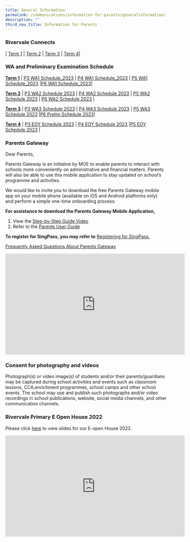 ```yaml
---
title: General Information
permalink: /communications/information-for-parents/generalinformation/
description: ""
third_nav_title: Information for Parents
---
```

### Rivervale Connects
| [Term 1](/files/Communications/Rivervale%20Connects/2023%20T1%20Rivervale%20Connects.pdf)  | [Term 2](/files/Communications/Rivervale%20Connects/2023%20t2%20rivervale%20connects.pdf) | [Term 3](/files/Communications/Rivervale%20Connects/rivervale%20connects_t3%202023.pdf) |  [Term 4](/files/Communications/Rivervale%20Connects/2023%20t4%20rivervale%20connects.pdf)| 
### WA and Preliminary Examination Schedule
**<u>Term 1</u>**
| [P3 WA1 Schedule\_2023](/files/Communications/Rivervale%20Connects/P3%20WA1%20Schedule_2023.pdf)     | [P4 WA1 Schedule\_2023](/files/Communications/Rivervale%20Connects/P4%20WA1%20Schedule_2023.pdf)     | [P5 WA1 Schedule\_2023](/files/Communications/Rivervale%20Connects/P5%20WA1%20Schedule_2023.pdf)     |[P6 WA1 Schedule\_2023](/files/Communications/Rivervale%20Connects/P6%20WA1%20Schedule_2023.pdf)|

**<u>Term 2</u>** 
|  [P3 WA2 Schedule 2023](/files/Communications/Rivervale%20Connects/p3%20wa2%20schedule_2023.pdf) 
| [P4 WA2 Schedule 2023](/files/Communications/Rivervale%20Connects/p4%20wa2%20schedule_2023.pdf)    | [P5 WA2 Schedule 2023](/files/Communications/Rivervale%20Connects/p5%20wa2%20schedule_2023.pdf)
     | [P6 WA2 Schedule 2023](/files/Communications/Rivervale%20Connects/p6%20wa2%20schedule_2023.pdf)     |

**<u>Term 3</u>** 
| [P3 WA3 Schedule 2023](/files/Communications/Rivervale%20Connects/p3%20wa3%20schedule_2023.pdf)     | [P4 WA3 Schedule 2023](/files/Communications/Rivervale%20Connects/p4%20wa3%20schedule_2023.pdf)     | [P5 WA3 Schedule 2023](/files/Communications/Rivervale%20Connects/p5%20wa3%20schedule_2023.pdf)     |[P6 Prelim Schedule 2023](/files/Communications/Rivervale%20Connects/p6%20prelim%20schedule_2023.pdf)|

**<u>Term 4</u>** 
| [P3 EOY Schedule 2023](/files/Communications/Rivervale%20Connects/2023_p3_end-of-year%20assessment_schedule.pdf)     | [P4 EOY Schedule 2023](/files/Communications/Rivervale%20Connects/2023_p4_end-of-year%20assessment_schedule.pdf)     |[P5 EOY Schedule 2023](/files/Communications/Rivervale%20Connects/2023_p5_end-of-year%20assessment_schedule.pdf)     |
### Parents Gateway 
Dear Parents,

  

Parents Gateway is an initiative by MOE to enable parents to interact with schools more conveniently on administrative&nbsp;and financial matters.&nbsp;Parents will also be able to use this mobile application to stay updated on school’s programme&nbsp;and activities.

  

We would like to invite you to download the free Parents Gateway mobile app on your mobile phone (available on iOS and Android platforms only) and perform a simple one-time onboarding process.

**For assistance to download the Parents Gateway Mobile Application,**
1. View the [Step-by-Step Guide Video ](https://www.youtube.com/watch?v=tW9jwyuovOo)
2. Refer to the [Parents User Guide]()

**To register for SingPass, you may&nbsp;refer to** [Registering for SingPass.](/files/Communications/Parents%20Gateway/Registering%20for%20SingPass.pdf)

[Frequently Asked Questions About Parents Gateway](/files/Communications/Parents%20Gateway/Frequently%20Asked%20Questions.pdf)

<iframe width="560" height="315" src="https://www.youtube.com/embed/tW9jwyuovOo" title="YouTube video player" frameborder="0" allow="accelerometer; autoplay; clipboard-write; encrypted-media; gyroscope; picture-in-picture" allowfullscreen=""></iframe>


### Consent for photography and videos 
Photograph(s) or video image(s) of students and/or their parents/guardians may be&nbsp;captured during school activities and events such as classroom lessons, CCA,enrichment programmes, school camps and other school events. The school may use&nbsp;and publish such photographs and/or video recordings in school publications, website,&nbsp;social media channels, and other communication channels.


### Rivervale Primary E Open House 2022 
Please click&nbsp;[here](/files/Communications/Open%20House_For%20SchoolWebsite.pdf)&nbsp;to view slides for our E-open House 2022.

<iframe width="560" height="315" src="https://www.youtube.com/embed/Azb8sezx72Y" title="YouTube video player" frameborder="0" allow="accelerometer; autoplay; clipboard-write; encrypted-media; gyroscope; picture-in-picture; web-share" allowfullscreen=""></iframe>